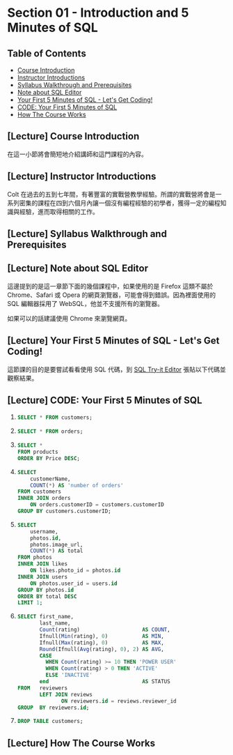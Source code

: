 # Section 01 - Introduction and 5 Minutes of SQL

## Table of Contents

- [Course Introduction]()
- [Instructor Introductions]()
- [Syllabus Walkthrough and Prerequisites]()
- [Note about SQL Editor]()
- [Your First 5 Minutes of SQL - Let's Get Coding!]()
- [CODE: Your First 5 Minutes of SQL]()
- [How The Course Works]()

## [Lecture] Course Introduction

在這一小節將會簡短地介紹講師和這門課程的內容。

## [Lecture] Instructor Introductions

Colt 在過去的五到七年間，有著豐富的實戰營教學經驗。所謂的實戰營將會是一系列密集的課程在四到六個月內讓一個沒有編程經驗的初學者，獲得一定的編程知識與經驗，進而取得相關的工作。

## [Lecture] Syllabus Walkthrough and Prerequisites

## [Lecture] Note about SQL Editor

這邊提到的是這一章節下面的幾個課程中，如果使用的是 Firefox 這類不屬於 Chrome、Safari 或 Opera 的網頁瀏覽器，可能會得到錯誤。因為裡面使用的 SQL 編輯器採用了 WebSQL，他並不支援所有的瀏覽器。

如果可以的話建議使用 Chrome 來瀏覽網頁。

## [Lecture] Your First 5 Minutes of SQL - Let's Get Coding!

這節課的目的是要嘗試看看使用 SQL 代碼，到 [SQL Try-it Editor](https://www.w3schools.com/sql/trysql.asp?filename=trysql_op_or) 張貼以下代碼並觀察結果。

## [Lecture] CODE: Your First 5 Minutes of SQL

1. ```SQL
   SELECT * FROM customers;
   ```
2. ```SQL
   SELECT * FROM orders;
   ```
3. ```SQL
   SELECT * 
   FROM products
   ORDER BY Price DESC;
   ```
4. ```SQL
   SELECT 
       customerName,
       COUNT(*) AS 'number of orders'
   FROM customers
   INNER JOIN orders
	   ON orders.customerID = customers.customerID
   GROUP BY customers.customerID;
   ```
5. ```SQL
   SELECT 
       username,
       photos.id,
       photos.image_url, 
       COUNT(*) AS total
   FROM photos
   INNER JOIN likes
       ON likes.photo_id = photos.id
   INNER JOIN users
       ON photos.user_id = users.id
   GROUP BY photos.id
   ORDER BY total DESC
   LIMIT 1;
   ```
6. ```SQL
   SELECT first_name, 
          last_name, 
          Count(rating)                    AS COUNT, 
          Ifnull(Min(rating), 0)           AS MIN, 
          Ifnull(Max(rating), 0)           AS MAX, 
          Round(Ifnull(Avg(rating), 0), 2) AS AVG, 
          CASE 
            WHEN Count(rating) >= 10 THEN 'POWER USER' 
            WHEN Count(rating) > 0 THEN 'ACTIVE' 
            ELSE 'INACTIVE' 
          end                              AS STATUS 
   FROM   reviewers 
          LEFT JOIN reviews 
                 ON reviewers.id = reviews.reviewer_id 
   GROUP  BY reviewers.id; 
   ```
7. ```SQL
   DROP TABLE customers;
   ```

## [Lecture] How The Course Works